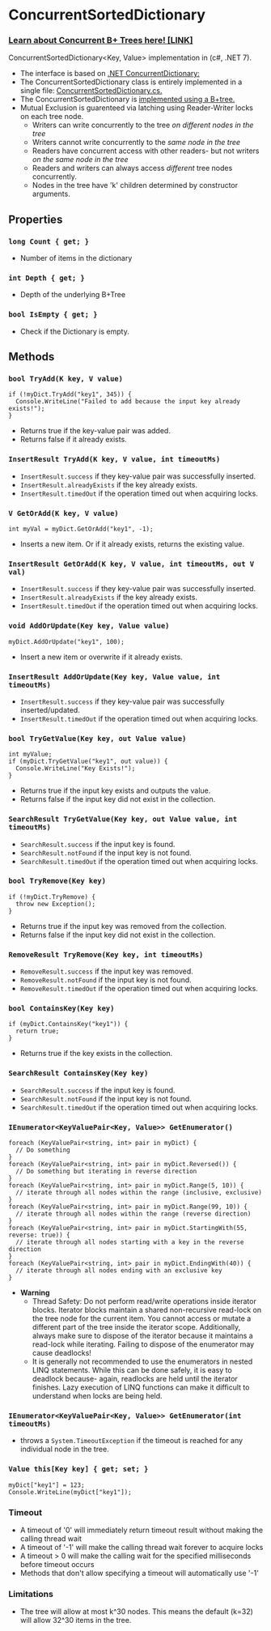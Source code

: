 # ConcurrentSortedDictionary

### [Learn about Concurrent B+ Trees here! [LINK]](https://medium.com/@mkrebser/concurrent-b-trees-concurrentsorteddictionary-c-net-f7c1c2a84141)


ConcurrentSortedDictionary<Key, Value> implementation in (c#, .NET 7).

- The interface is based on [.NET ConcurrentDictionary:](https://learn.microsoft.com/en-us/dotnet/api/system.collections.concurrent.concurrentdictionary-2?view=net-7.0)
- The ConcurrentSortedDictionary class is entirely implemented in a single file: [ConcurrentSortedDictionary.cs.](https://github.com/mkrebser/ConcurrentSortedDictionary/blob/master/ConcurrentSortedDictionary.cs)
- The ConcurrentSortedDictionary is [implemented using a B+tree.](https://en.wikipedia.org/wiki/B%2B_tree#)
- Mutual Exclusion is guarenteed via latching using Reader-Writer locks on each tree node.
  - Writers can write concurrently to the tree *on different nodes in the tree*
  - Writers cannot write concurrently to the *same node in the tree*
  - Readers have concurrent access with other readers- but not writers *on the same node in the tree*
  - Readers and writers can always access *different* tree nodes concurrently.
  - Nodes in the tree have 'k' children determined by constructor arguments.

## Properties
### `long Count { get; }`
 - Number of items in the dictionary
### `int Depth { get; }`
 - Depth of the underlying B+Tree
### `bool IsEmpty { get; }`
- Check if the Dictionary is empty.

## Methods
### `bool TryAdd(K key, V value)`
```
if (!myDict.TryAdd("key1", 345)) {
  Console.WriteLine("Failed to add because the input key already exists!");
}
```
- Returns true if the key-value pair was added.
- Returns false if it already exists.
### `InsertResult TryAdd(K key, V value, int timeoutMs)`
 - `InsertResult.success` if they key-value pair was successfully inserted.
 - `InsertResult.alreadyExists` if the key already exists.
 - `InsertResult.timedOut` if the operation timed out when acquiring locks.
### `V GetOrAdd(K key, V value)`
```
int myVal = myDict.GetOrAdd("key1", -1);
```
- Inserts a new item. Or if it already exists, returns the existing value.
### `InsertResult GetOrAdd(K key, V value, int timeoutMs, out V val)`
 - `InsertResult.success` if they key-value pair was successfully inserted.
 - `InsertResult.alreadyExists` if the key already exists.
 - `InsertResult.timedOut` if the operation timed out when acquiring locks.
### `void AddOrUpdate(Key key, Value value)`
```
myDict.AddOrUpdate("key1", 100);
```
- Insert a new item or overwrite if it already exists.
### `InsertResult AddOrUpdate(Key key, Value value, int timeoutMs)`
 - `InsertResult.success` if they key-value pair was successfully inserted/updated.
 - `InsertResult.timedOut` if the operation timed out when acquiring locks.
### `bool TryGetValue(Key key, out Value value)`
```
int myValue;
if (myDict.TryGetValue("key1", out value)) {
  Console.WriteLine("Key Exists!");
}
```
- Returns true if the input key exists and outputs the value.
- Returns false if the input key did not exist in the collection.
### `SearchResult TryGetValue(Key key, out Value value, int timeoutMs)`
- `SearchResult.success` if the input key is found.
- `SearchResult.notFound` if the input key is not found.
- `SearchResult.timedOut`  if the operation timed out when acquiring locks.
### `bool TryRemove(Key key) `
```
if (!myDict.TryRemove) {
  throw new Exception();
}
```
- Returns true if the input key was removed from the collection.
- Returns false if the input key did not exist in the collection.
### `RemoveResult TryRemove(Key key, int timeoutMs) `
- `RemoveResult.success` if the input key was removed.
- `RemoveResult.notFound` if the input key is not found.
- `RemoveResult.timedOut`  if the operation timed out when acquiring locks.
### `bool ContainsKey(Key key)`
```
if (myDict.ContainsKey("key1")) {
  return true;
}
```
- Returns true if the key exists in the collection.
### `SearchResult ContainsKey(Key key)`
- `SearchResult.success` if the input key is found.
- `SearchResult.notFound` if the input key is not found.
- `SearchResult.timedOut`  if the operation timed out when acquiring locks.
### `IEnumerator<KeyValuePair<Key, Value>> GetEnumerator()`
```
foreach (KeyValuePair<string, int> pair in myDict) {
  // Do something
}
foreach (KeyValuePair<string, int> pair in myDict.Reversed()) {
  // Do something but iterating in reverse direction
}
foreach (KeyValuePair<string, int> pair in myDict.Range(5, 10)) {
  // iterate through all nodes within the range (inclusive, exclusive)
}
foreach (KeyValuePair<string, int> pair in myDict.Range(99, 10)) {
  // iterate through all nodes within the range (reverse direction)
}
foreach (KeyValuePair<string, int> pair in myDict.StartingWith(55, reverse: true)) {
  // iterate through all nodes starting with a key in the reverse direction
}
foreach (KeyValuePair<string, int> pair in myDict.EndingWith(40)) {
  // iterate through all nodes ending with an exclusive key
}
```
 - **Warning** 
   - Thread Safety: Do not perform read/write operations inside iterator blocks. Iterator blocks maintain a shared non-recursive read-lock on the tree node for the current item. You cannot access or mutate a different part of the tree inside the iterator scope. Additionally, always make sure to dispose of the iterator
   because it maintains a read-lock while iterating. Failing to dispose of the enumerator may cause deadlocks!
   - It is generally not recommended to use the enumerators in nested LINQ statements. While this can be done safely, it is easy to deadlock because- again, readlocks are held until the iterator finishes. Lazy execution of LINQ functions can make it difficult to understand when locks are being held.
### `IEnumerator<KeyValuePair<Key, Value>> GetEnumerator(int timeoutMs)`
- throws a `System.TimeoutException` if the timeout is reached for any individual node in the tree.
### `Value this[Key key] { get; set; }`
```
myDict["key1"] = 123;
Console.WriteLine(myDict["key1"]);
```

### Timeout
 - A timeout of '0' will immediately return timeout result without making the calling thread wait
 - A timeout of '-1' will make the calling thread wait forever to acquire locks
 - A timeout > 0 will make the calling wait for the specified milliseconds before timeout occurs
 - Methods that don't allow specifying a timeout will automatically use '-1'

### Limitations
 - The tree will allow at most k^30 nodes. This means the default (k=32) will allow 32^30 items in the tree.
